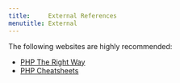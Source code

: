 ```yaml
---
title:     External References
menutitle: External
---
```


The following websites are highly recommended:

* [PHP The Right Way](http://www.phptherightway.com/)
* [PHP Cheatsheets](http://phpcheatsheets.com/)